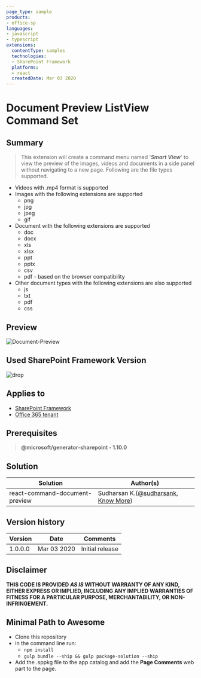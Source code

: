 ```yaml
---
page_type: sample
products:
- office-sp
languages:
- javascript
- typescript
extensions:
  contentType: samples
  technologies:
  - SharePoint Framework
  platforms:
  - react
  createdDate: Mar 03 2020
---
```

# Document Preview ListView Command Set

## Summary
> This extension will create a command menu named '**_Smart View_**' to view the preview of the images, videos and documents in a side panel without navigating to a new page. Following are the file types supported.

* Videos with .mp4 format is supported
* Images with the following extensions are supported
    * png
    * jpg
    * jpeg
    * gif
* Document with the following extensions are supported
    * doc
    * docx
    * xls
    * xlsx
    * ppt
    * pptx
    * csv
    * pdf - based on the browser compatibility
* Other document types with the following extensions are also supported
    * js
    * txt
    * pdf
    * css

## Preview
![Document-Preview](./assets/Document-Preview.gif)

## Used SharePoint Framework Version 
![drop](https://img.shields.io/badge/version-GA-green.svg)

## Applies to

* [SharePoint Framework](https:/dev.office.com/sharepoint)
* [Office 365 tenant](https://dev.office.com/sharepoint/docs/spfx/set-up-your-development-environment)

## Prerequisites
 
> **@microsoft/generator-sharepoint - 1.10.0**

## Solution

Solution|Author(s)
--------|---------
react-command-document-preview | Sudharsan K.([@sudharsank](https://twitter.com/sudharsank), [Know More](http://windowssharepointserver.blogspot.com/))

## Version history

Version|Date|Comments
-------|----|--------
1.0.0.0|Mar 03 2020|Initial release

## Disclaimer
**THIS CODE IS PROVIDED *AS IS* WITHOUT WARRANTY OF ANY KIND, EITHER EXPRESS OR IMPLIED, INCLUDING ANY IMPLIED WARRANTIES OF FITNESS FOR A PARTICULAR PURPOSE, MERCHANTABILITY, OR NON-INFRINGEMENT.**

## Minimal Path to Awesome

- Clone this repository
- in the command line run:
  - `npm install`
  - `gulp bundle --ship && gulp package-solution --ship`
- Add the .sppkg file to the app catalog and add the **Page Comments** web part to the page.
